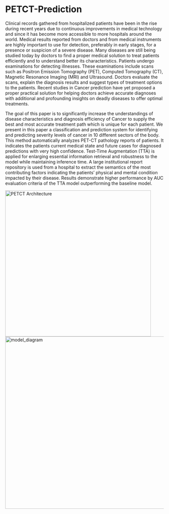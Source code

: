 # PETCT-Prediction
Clinical records gathered from hospitalized patients have been in the rise during recent years due to continuous improvements in medical technology and since it has become more accessible to more hospitals around the world. Medical results reported from doctors and from medical instruments are highly important to use for detection, preferably in early stages, for a presence or suspicion of a severe disease. Many diseases are still being studied today by doctors to find a proper medical solution to treat patients efficiently and to understand better its characteristics. Patients undergo examinations for detecting illnesses. These examinations include scans such as Positron Emission Tomography (PET), Computed Tomography (CT), Magnetic Resonance Imaging (MRI) and Ultrasound. Doctors evaluate the scans, explain the diagnosis results and suggest types of treatment options to the patients. Recent studies in Cancer prediction have yet proposed a proper practical solution for helping doctors achieve accurate diagnoses with additional and profounding insights on deadly diseases to offer optimal treatments.

The goal of this paper is to significantly increase the understandings of disease characteristics and diagnosis efficiency of Cancer to supply the best and most accurate treatment path which is unique for each patient. We present in this paper a classification and prediction system for identifying and predicting severity levels of cancer in 10 different sectors of the body. This method automatically analyzes PET-CT pathology reports of patients. It indicates the patients current medical state and future cases for diagnosed predictions with very high confidence. Test-Time Augmentation (TTA) is applied for enlarging essential information retrieval and robustness to the model while maintaining inference time. A large institutional report repository is used from a hospital to extract the semantics of the most contributing factors indicating the patients’ physical and mental condition impacted by their disease. Results demonstrate higher performance by AUC evaluation criteria of the TTA model outperforming the baseline model.


<img width="463" alt="PETCT Architecture" src="https://user-images.githubusercontent.com/44165771/197738768-fe3d4313-ac7d-4824-aca5-c3bff3ae0a61.png">


<img width="546" alt="model_diagram" src="https://user-images.githubusercontent.com/44165771/197387479-25829960-2caa-4f45-a28d-518be2951e13.png">
